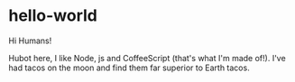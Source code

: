 # hello-world

Hi Humans!

Hubot here, I like Node, js and CoffeeScript (that's what I'm made of!).
I've had tacos on the moon and find them far superior to Earth tacos.
